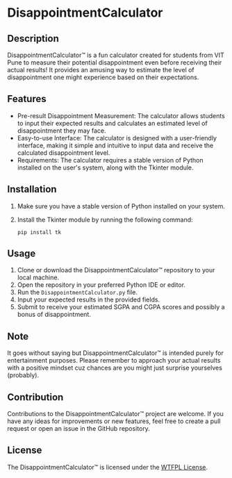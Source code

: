 # DisappointmentCalculator

## Description
DisappointmentCalculator™ is a fun calculator created for students from VIT Pune to measure their potential disappointment even before receiving their actual results! It provides an amusing way to estimate the level of disappointment one might experience based on their expectations.

## Features
- Pre-result Disappointment Measurement: The calculator allows students to input their expected results and calculates an estimated level of disappointment they may face.
- Easy-to-use Interface: The calculator is designed with a user-friendly interface, making it simple and intuitive to input data and receive the calculated disappointment level.
- Requirements: The calculator requires a stable version of Python installed on the user's system, along with the Tkinter module.

## Installation
1. Make sure you have a stable version of Python installed on your system.
2. Install the Tkinter module by running the following command:

   ```
   pip install tk
   ```
   
## Usage
1. Clone or download the DisappointmentCalculator™ repository to your local machine.
2. Open the repository in your preferred Python IDE or editor.
3. Run the `DisappointmentCalculator.py` file.
4. Input your expected results in the provided fields.
5. Submit to receive your estimated SGPA and CGPA scores and possibly a bonus of disappointment.

## Note
It goes without saying but DisappointmentCalculator™ is intended purely for entertainment purposes. Please remember to approach your actual results with a positive mindset cuz chances are you might just surprise yourselves (probably).

## Contribution
Contributions to the DisappointmentCalculator™ project are welcome. If you have any ideas for improvements or new features, feel free to create a pull request or open an issue in the GitHub repository.

## License
The DisappointmentCalculator™ is licensed under the [WTFPL License](http://www.wtfpl.net/).
